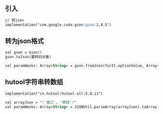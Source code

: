 ## 引入
```markdown
// 转json
implementation("com.google.code.gson:gson:2.8.5")
```

## 转为json格式
```markdown
val gson = Gson()
gson.toJson(要转的对象)

val paramWeeks: Array<String> = gson.fromJson(forIt.optionValue, Array<String>::class.java)
```


## hutool字符串转数组
```markdown
implementation("cn.hutool:hutool-all:5.8.11")

val arrayJson = "['张三', '李四']"
val paramWeeks: Array<String> = JSONUtil.parseArray(arrayJson).toArray(arrayOf<String>())
```